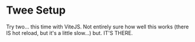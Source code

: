 # Twee Setup

Try two... this time with ViteJS. Not entirely sure how well this works (there IS hot reload, but it's a little slow...) but. IT'S THERE.
